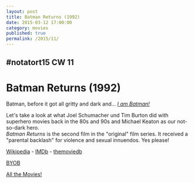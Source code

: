 ```yaml
---
layout: post
title: Batman Returns (1992)
date: 2015-03-12 17:00:00
category: movies
published: true
permalink: /2015/11/
---
```


## \#notatort15 CW 11
# Batman Returns \(1992\)

Batman, before it got all gritty and dark and... [*I am Batman!*](http://giphy.com/gifs/sheldon-cooper-big-bang-theory-5ovKWTsun67Vm)

Let's take a look at what Joel Schumacher und Tim Burton did with superhero movies back in the 80s and 90s and Michael Keaton as our not-so-dark hero.  
*Batman Returns* is the second film in the "original" film series. It received a "parental backlash" for violence and sexual innuendos. Yes please!

[Wikipedia](http://en.wikipedia.org/wiki/Batman_Returns) - [IMDb](http://www.imdb.com/title/tt0103776/?ref_=fn_al_tt_1) - [themoviedb](https://www.themoviedb.org/movie/364-batman-returns)

<a href="http://en.wikipedia.org/wiki/BYOB_(beverage)">BYOB</a>

[All the Movies!](http://notatort.com/allthemovies/)

<!--include jquery & backstretch-->

<script type="text/javascript" src="https://ajax.googleapis.com/ajax/libs/jquery/1.7.2/jquery.min.js"></script>

<script type="text/javascript" src="http://notatort.com/jquery.backstretch.min.js"></script>

<script type="text/javascript">

$(function(){

     $(window).resize(function(){
     
         if($(this).width() >= 767){
         
             $.backstretch("http://notatort.com/bg1511.jpg", {speed: 150});
             
         }
         
      })
      
      .resize();//trigger resize on page load
      
});

</script>